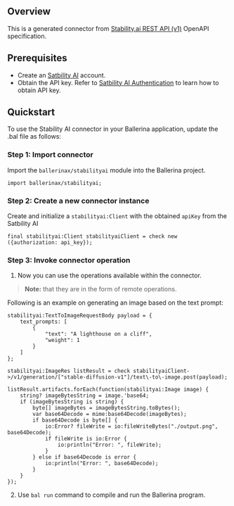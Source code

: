 ## Overview
This is a generated connector from [Stability.ai REST API (v1)](https://platform.stability.ai/rest-api) OpenAPI specification. 


## Prerequisites
- Create an [Satbility AI](https://beta.dreamstudio.ai/generate/) account.
- Obtain the API key. Refer to [Satbility AI Authentication](https://platform.stability.ai/docs/getting-started/authentication/) to learn how to obtain API key.

## Quickstart
To use the Stability AI connector in your Ballerina application, update the .bal file as follows:

### Step 1: Import connector
Import the `ballerinax/stabilityai` module into the Ballerina project.

```ballerina
import ballerinax/stabilityai;
```

### Step 2: Create a new connector instance
Create and initialize a `stabilityai:Client` with the obtained `apiKey` from the Satbility AI

```ballerina
final stabilityai:Client stabilityaiClient = check new ({authorization: api_key});
```

### Step 3: Invoke connector operation
1. Now you can use the operations available within the connector.

>**Note:** that they are in the form of remote operations.

Following is an example on generating an image based on the text prompt:

```ballerina
stabilityai:TextToImageRequestBody payload = {
    text_prompts: [
        {
            "text": "A lighthouse on a cliff",
            "weight": 1
        }
    ]
};

stabilityai:ImageRes listResult = check stabilityaiClient->/v1/generation/["stable-diffusion-v1"]/text\-to\-image.post(payload);

listResult.artifacts.forEach(function(stabilityai:Image image) {
    string? imageBytesString = image.'base64;
    if (imageBytesString is string) {
        byte[] imageBytes = imageBytesString.toBytes();
        var base64Decode = mime:base64Decode(imageBytes);
        if base64Decode is byte[] {
            io:Error? fileWrite = io:fileWriteBytes("./output.png", base64Decode);
            if fileWrite is io:Error {
                io:println("Error: ", fileWrite);
            }
        } else if base64Decode is error {
            io:println("Error: ", base64Decode);
        }
    }
});
```

2. Use `bal run` command to compile and run the Ballerina program.